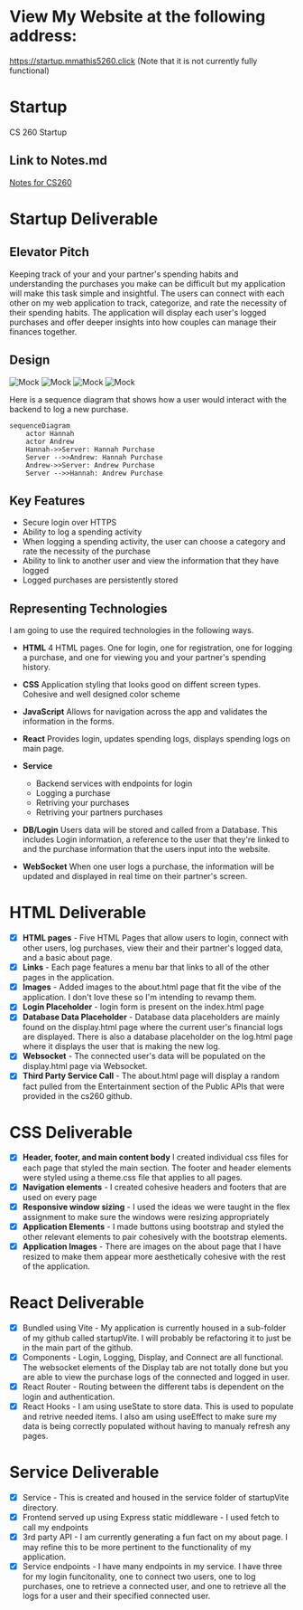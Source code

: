 # View My Website at the following address:
https://startup.mmathis5260.click (Note that it is not currently fully functional)

# Startup
CS 260 Startup
## Link to Notes.md
[Notes for CS260](notes.md)

# Startup Deliverable
## Elevator Pitch
Keeping track of your and your partner's spending habits and understanding the purchases you make can be difficult but my application will make this task simple and insightful. The users can connect with each other on my web application to track, categorize, and rate the necessity of their spending habits. The application will display each user's logged purchases and offer deeper insights into how couples can manage their finances together.

## Design
![Mock](design/loginPage.jpg)
![Mock](design/registrationPage.jpg)
![Mock](design/mainPage.jpg)
![Mock](design/logPage.jpg)


Here is a sequence diagram that shows how a user would interact with the backend to log a new purchase.

```mermaid
sequenceDiagram
    actor Hannah
    actor Andrew
    Hannah->>Server: Hannah Purchase
    Server -->>Andrew: Hannah Purchase
    Andrew->>Server: Andrew Purchase
    Server -->>Hannah: Andrew Purchase
```

## Key Features
- Secure login over HTTPS
- Ability to log a spending activity
- When logging a spending activity, the user can choose a category and rate the necessity of the purchase
- Ability to link to another user and view the information that they have logged
- Logged purchases are persistently stored

## Representing Technologies

I am going to use the required technologies in the following ways. 

- **HTML** 4 HTML pages. One for login, one for registration, one for logging a purchase, and one for viewing you and your partner's spending history. 

- **CSS** Application styling that looks good on diffent screen types. Cohesive and well designed color scheme

- **JavaScript** Allows for navigation across the app and validates the information in the forms. 

- **React** Provides login, updates spending logs, displays spending logs on main page.

- **Service**
    - Backend services with endpoints for login
    - Logging a purchase
    - Retriving your purchases
    - Retriving your partners purchases

- **DB/Login** Users data will be stored and called from a Database. This includes Login information, a reference to the user that they're linked to and the purchase information that the users input into the website. 

- **WebSocket** When one user logs a purchase, the information will be updated and displayed in real time on their partner's screen. 


# HTML Deliverable
- [x] **HTML pages** - Five HTML Pages that allow users to login, connect with other users, log purchases, view their and their partner's logged data, and a basic about page. 
- [x] **Links** - Each page features a menu bar that links to all of the other pages in the application.
- [x] **Images** - Added images to the about.html page that fit the vibe of the application. I don't love these so I'm intending to revamp them.
- [x] **Login Placeholder** - login form is present on the index.html page
- [x] **Database Data Placeholder** - Database data placeholders are mainly found on the display.html page where the current user's financial logs are displayed. There is also a database placeholder on the log.html page where it displays the user that is making the new log. 
- [x] **Websocket** - The connected user's data will be populated on the display.html page via Websocket. 
- [x] **Third Party Service Call** - The about.html page will display a random fact pulled from the Entertainment section of the Public APIs that were provided in the cs260 github. 

# CSS Deliverable
- [x] **Header, footer, and main content body** I created individual css files for each page that styled the main section. The footer and header elements were styled using a theme.css file that applies to all pages.
- [x] **Navigation elements** - I created cohesive headers and footers that are used on every page
- [x] **Responsive window sizing** - I used the ideas we were taught in the flex assignment to make sure the windows were resizing appropriately
- [x] **Application Elements** - I made buttons using bootstrap and styled the other relevant elements to pair cohesively with the bootstrap elements.
- [x] **Application Images** - There are images on the about page that I have resized to make them appear more aesthetically cohesive with the rest of the application. 

# React Deliverable
- [x] Bundled using Vite - My application is currently housed in a sub-folder of my github called startupVite. I will probably be refactoring it to just be in the main part of the github.
- [x] Components - Login, Logging, Display, and Connect are all functional. The websocket elements of the Display tab are not totally done but you are able to view the purchase logs of the connected and logged in user.
- [x] React Router - Routing between the different tabs is dependent on the login and authentication.
- [x] React Hooks - I am using useState to store data. This is used to populate and retrive needed items. I also am using useEffect to make sure my data is being correctly populated without having to manualy refresh any pages. 

# Service Deliverable
- [x] Service - This is created and housed in the service folder of startupVite directory.
- [x] Frontend served up using Express static middleware - I used fetch to call my endpoints
- [x] 3rd party API - I am currently generating a fun fact on my about page. I may refine this to be more pertinent to the functionality of my application. 
- [x] Service endpoints - I have many endpoints in my service. I have three for my login funcitonality, one to connect two users, one to log purchases, one to retrieve a connected user, and one to retrieve all the logs for a user and their specified connected user. 